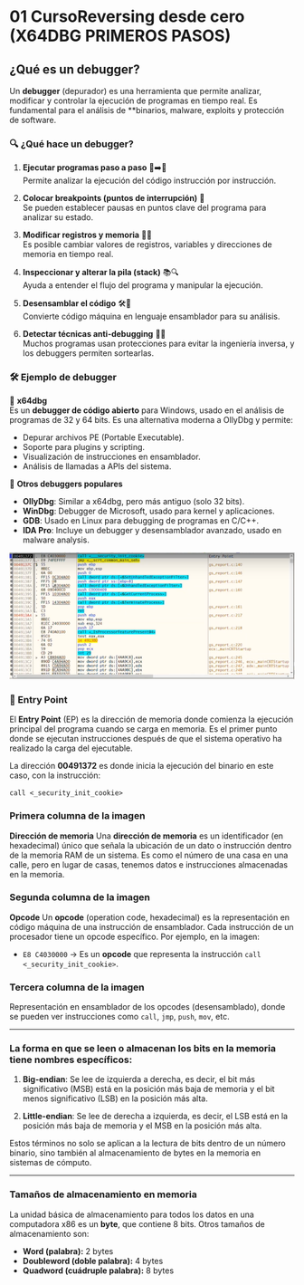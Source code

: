 # 01 CursoReversing desde cero (X64DBG PRIMEROS PASOS)
## ¿Qué es un debugger?
Un **debugger** (depurador) es una herramienta que permite analizar, modificar y controlar la ejecución de programas en tiempo real. Es fundamental para el análisis de **binarios, malware, exploits y protección de software.

### 🔍 **¿Qué hace un debugger?**
1. **Ejecutar programas paso a paso** 🐢➡️🔎  
   Permite analizar la ejecución del código instrucción por instrucción.

2. **Colocar breakpoints (puntos de interrupción)** 🎯  
   Se pueden establecer pausas en puntos clave del programa para analizar su estado.

3. **Modificar registros y memoria** 📝🔄  
   Es posible cambiar valores de registros, variables y direcciones de memoria en tiempo real.

4. **Inspeccionar y alterar la pila (stack)** 📚🔍  
   Ayuda a entender el flujo del programa y manipular la ejecución.

5. **Desensamblar el código** 🛠️🔡  
   Convierte código máquina en lenguaje ensamblador para su análisis.

6. **Detectar técnicas anti-debugging** 🕵️‍♂️  
   Muchos programas usan protecciones para evitar la ingeniería inversa, y los debuggers permiten sortearlas.

### 🛠 **Ejemplo de debugger**
🔹 **x64dbg**  
   Es un **debugger de código abierto** para Windows, usado en el análisis de programas de 32 y 64 bits. Es una alternativa moderna a OllyDbg y permite:
   - Depurar archivos PE (Portable Executable).
   - Soporte para plugins y scripting.
   - Visualización de instrucciones en ensamblador.
   - Análisis de llamadas a APIs del sistema.

🔹 **Otros debuggers populares**  
   - **OllyDbg**: Similar a x64dbg, pero más antiguo (solo 32 bits).  
   - **WinDbg**: Debugger de Microsoft, usado para kernel y aplicaciones.  
   - **GDB**: Usado en Linux para debugging de programas en C/C++.  
   - **IDA Pro**: Incluye un debugger y desensamblador avanzado, usado en malware analysis.

![](Adjuntos/Pasted_image_20250204105850.png)

### 📌 Entry Point

El **Entry Point** (EP) es la dirección de memoria donde comienza la ejecución principal del programa cuando se carga en memoria. Es el primer punto donde se ejecutan instrucciones después de que el sistema operativo ha realizado la carga del ejecutable.

La dirección **00491372** es donde inicia la ejecución del binario en este caso, con la instrucción:

```
call <_security_init_cookie>
```

### Primera columna de la imagen 

**Dirección de memoria**
Una **dirección de memoria** es un identificador (en hexadecimal) único que señala la ubicación de un dato o instrucción dentro de la memoria RAM de un sistema. Es como el número de una casa en una calle, pero en lugar de casas, tenemos datos e instrucciones almacenadas en la memoria.

### Segunda columna de la imagen

**Opcode**
Un **opcode** (operation code, hexadecimal) es la representación en código máquina de una instrucción de ensamblador. Cada instrucción de un procesador tiene un opcode específico.
Por ejemplo, en la imagen:
-  `E8 C4030000` → Es un **opcode** que representa la instrucción `call <_security_init_cookie>`.

### Tercera columna de la imagen
Representación en ensamblador de los opcodes (desensamblado), donde se pueden ver instrucciones como `call`, `jmp`, `push`, `mov`, etc.

---

### La forma en que se leen o almacenan los bits en la memoria tiene nombres específicos:

1. **Big-endian**: Se lee de izquierda a derecha, es decir, el bit más significativo (MSB) está en la posición más baja de memoria y el bit menos significativo (LSB) en la posición más alta.
    
2. **Little-endian**: Se lee de derecha a izquierda, es decir, el LSB está en la posición más baja de memoria y el MSB en la posición más alta.
    

Estos términos no solo se aplican a la lectura de bits dentro de un número binario, sino también al almacenamiento de bytes en la memoria en sistemas de cómputo.

---

### Tamaños de almacenamiento en memoria

La unidad básica de almacenamiento para todos los datos en una computadora x86 es un **byte**, que contiene 8 bits. Otros tamaños de almacenamiento son:

- **Word (palabra):** 2 bytes
- **Doubleword (doble palabra):** 4 bytes
- **Quadword (cuádruple palabra):** 8 bytes

